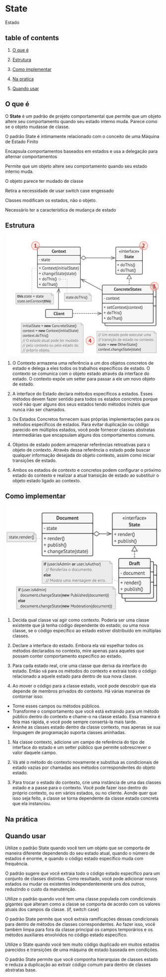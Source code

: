 # State

Estado

## table of contents

1. [O que é](#o-que-é)

2. [Estrutura](#estrutura)

3. [Como implementar](#como-implementar)

4. [Na pratica](#na-prática)

5. [Quando usar](#quando-usar)

## O que é

O **State** é um padrão de projeto comportamental que permite que um objeto altere seu comportamento quando seu estado interno muda. Parece como se o objeto mudasse de classe.

O padrão State é intimamente relacionado com o conceito de uma Máquina de Estado Finito 

Encapsula comportamentos baseados em estados e usa a delegação para alternar comportamentos

Permite que um objeto altere seu comportamento quando seu estado interno muda.

O objeto parece ter mudado de classe

Retira a necessidade de usar switch case engessado

Classes modificam os estados, não o objeto.

Necessário ter a característica de mudança de estado

## Estrutura

![alt text](/the-23paterns/imagesmd/ST2.png)



1. O Contexto armazena uma referência a um dos objetos concretos de estado e delega a eles todos os trabalhos específicos de estado. O contexto se comunica com o objeto estado através da interface do estado. O contexto expõe um setter para passar a ele um novo objeto de estado.

1. A interface do Estado declara métodos específicos a estados. Esses métodos devem fazer sentido para todos os estados concretos porque você não quer alguns dos seus estados tendo métodos inúteis que nunca irão ser chamados.

1. Os Estados Concretos fornecem suas próprias implementações para os métodos específicos de estados. Para evitar duplicação ou código parecido em múltiplos estados, você pode fornecer classes abstratas intermediárias que encapsulam alguns dos comportamentos comuns.

1. Objetos de estado podem armazenar referências retroativas para o objeto de contexto. Através dessa referência o estado pode buscar qualquer informação desejada do objeto contexto, assim como iniciar transições de estado.

1. Ambos os estados de contexto e concretos podem configurar o próximo estado do contexto e realizar a atual transição de estado ao substituir o objeto estado ligado ao contexto.


## Como implementar

![alt text](/the-23paterns/imagesmd/ST1.png)



1. Decida qual classe vai agir como contexto. Poderia ser uma classe existente que já tenha código dependente do estado; ou uma nova classe, se o código específico ao estado estiver distribuído em múltiplas classes.

1. Declare a interface do estado. Embora ela vai espelhar todos os métodos declarados no contexto, mire apenas para aqueles que possam conter comportamento específico ao estado.

1. Para cada estado real, crie uma classe que deriva da interface do estado. Então vá para os métodos do contexto e extraia todo o código relacionado a aquele estado para dentro de sua nova classe.

1. Ao mover o código para a classe estado, você pode descobrir que ela depende de membros privados do contexto. Há várias maneiras de contornar isso:

* Torne esses campos ou métodos públicos.
* Transforme o comportamento que você está extraindo para um método público dentro do contexto e chame-o na classe estado. Essa maneira é feia mas rápida, e você pode sempre consertá-la mais tarde.
* Aninhe as classes estado dentro da classe contexto, mas apenas se sua linguagem de programação suporta classes aninhadas.

1. Na classe contexto, adicione um campo de referência do tipo de interface do estado e um setter público que permite sobrescrever o valor daquele campo.

1. Vá até o método do contexto novamente e substitua as condicionais de estado vazias por chamadas aos métodos correspondentes do objeto estado.

1. Para trocar o estado do contexto, crie uma instância de uma das classes estado e a passe para o contexto. Você pode fazer isso dentro do próprio contexto, ou em vários estados, ou no cliente. Aonde quer que isso seja feito, a classe se torna dependente da classe estado concreta que ela instanciou.


## Na prática

## Quando usar

Utilize o padrão State quando você tem um objeto que se comporta de maneira diferente dependendo do seu estado atual, quando o número de estados é enorme, e quando o código estado específico muda com frequência.

O padrão sugere que você extraia todo o código estado específico para um conjunto de classes distintas. Como resultado, você pode adicionar novos estados ou mudar os existentes independentemente uns dos outros, reduzindo o custo da manutenção.

Utilize o padrão quando você tem uma classe populada com condicionais gigantes que alteram como a classe se comporta de acordo com os valores atuais dos campos da classe. (if, switch case)

O padrão State permite que você extraia ramificações dessas condicionais para dentro de métodos de classes correspondentes. Ao fazer isso, você também limpa para fora da classe principal os campos temporários e os métodos auxiliares envolvidos no código estado específico.

Utilize o State quando você tem muito código duplicado em muitos estados parecidos e transições de uma máquina de estado baseada em condições.

O padrão State permite que você componha hierarquias de classes estado e reduza a duplicação ao extrair código comum para dentro de classes abstratas base.


